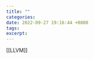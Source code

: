 ```yaml
---
title: ""
categories: 
date: 2022-09-27 19:16:44 +0800
tags: 
excerpt: 
---
```



[[LLVM]]
















